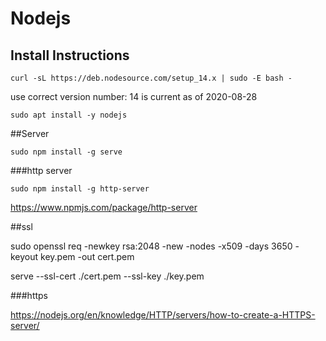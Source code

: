 # Nodejs

## Install Instructions

```
curl -sL https://deb.nodesource.com/setup_14.x | sudo -E bash -
```

use correct version number: 14 is current as of 2020-08-28

```
sudo apt install -y nodejs
```



##Server

```
sudo npm install -g serve
```

###http server

```
sudo npm install -g http-server
```

https://www.npmjs.com/package/http-server




##ssl

sudo openssl req -newkey rsa:2048 -new -nodes -x509 -days 3650 -keyout key.pem -out cert.pem

serve --ssl-cert ./cert.pem --ssl-key ./key.pem


###https

https://nodejs.org/en/knowledge/HTTP/servers/how-to-create-a-HTTPS-server/